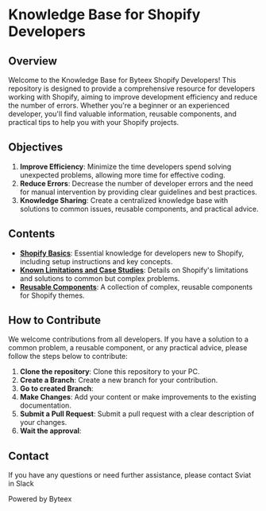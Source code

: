 # Knowledge Base for Shopify Developers

## Overview

Welcome to the Knowledge Base for Byteex Shopify Developers! This repository is designed to provide a comprehensive resource for developers working with Shopify, aiming to improve development efficiency and reduce the number of errors. Whether you're a beginner or an experienced developer, you'll find valuable information, reusable components, and practical tips to help you with your Shopify projects.

## Objectives

1. **Improve Efficiency**: Minimize the time developers spend solving unexpected problems, allowing more time for effective coding.
2. **Reduce Errors**: Decrease the number of developer errors and the need for manual intervention by providing clear guidelines and best practices.
3. **Knowledge Sharing**: Create a centralized knowledge base with solutions to common issues, reusable components, and practical advice.

## Contents

- **[Shopify Basics](2_Shopify_Basics/Getting_Started.md)**: Essential knowledge for developers new to Shopify, including setup instructions and key concepts.
- **[Known Limitations and Case Studies](3_Known_Limitations_and_Case_Studies/Limitations_And_Cases.md)**: Details on Shopify's limitations and solutions to common but complex problems.
- **[Reusable Components](4_Reusable_Components/Component_List.md)**: A collection of complex, reusable components for Shopify themes.

## How to Contribute

We welcome contributions from all developers. If you have a solution to a common problem, a reusable component, or any practical advice, please follow the steps below to contribute:

1. **Clone the repository**: Clone this repository to your PC.
2. **Create a Branch**: Create a new branch for your contribution.
3. **Go to created Branch**: 
4. **Make Changes**: Add your content or make improvements to the existing documentation.
5. **Submit a Pull Request**: Submit a pull request with a clear description of your changes.
6. **Wait the approval**:

## Contact

If you have any questions or need further assistance, please contact Sviat in Slack

Powered by Byteex

